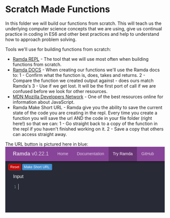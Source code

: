 # Scratch Made Functions

In this folder we will build our functions from scratch. This will teach us the underlying computer science concepts that we are using, give us continual practice in coding in ES6 and other best practices and help to understand how to approach problem solving. 

Tools we'll use for building functions from scratch: 

- [Ramda REPL](http://ramdajs.com/repl/) - The tool that we will use most often when building functions from scratch.
- [Ramda DOCS](http://ramdajs.com/docs/) - When creating our functions we'll use the Ramda docs to: 
    1 - Confirm what the function is, does, takes and returns.
    2 - Compare the function we created output against - does ours match Ramda's 
    3 - Use if we get lost. It will be the first port of call if we are confused before we look for other resources.
- [MDN Mozilla Developers Network](https://developer.mozilla.org/en-US/docs/Web/JavaScript) - One of the best resources online for information about JavaScript.
- Ramda Make Short URL - Ramda give you the ability to save the current state of the code you are creating in the repl. Every time you create a function you will save the url AND the code in your file folder (right here!) so that we can:
    1 - Go straight back to a copy of the function in the repl if you haven't finished working on it.
    2 - Save a copy that others can access straight away.

The URL button is pictured here in blue: 
![Ramda REPL Make Short URL](../../images/ramda.png)
